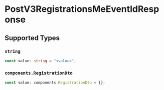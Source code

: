 # PostV3RegistrationsMeEventIdResponse


## Supported Types

### `string`

```typescript
const value: string = "<value>";
```

### `components.RegistrationDto`

```typescript
const value: components.RegistrationDto = {};
```

